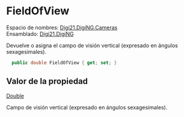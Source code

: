 # FieldOfView

Espacio de nombres: [Digi21.DigiNG.Cameras](../../)  
Ensamblado: [Digi21.DigiNG](../../../)

Devuelve o asigna el campo de visión vertical \(expresado en ángulos sexagesimales\).

```csharp
  public double FieldOfView { get; set; }
```

## Valor de la propiedad

[Double](https://docs.microsoft.com/en-us/dotnet/api/system.double?view=net-5.0)

Campo de visión vertical \(expresado en ángulos sexagesimales\).



